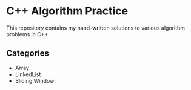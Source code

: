 # C++ Algorithm Practice

This repository contains my hand-written solutions to various algorithm problems in C++.

## Categories
- Array
- LinkedList
- Sliding Window
